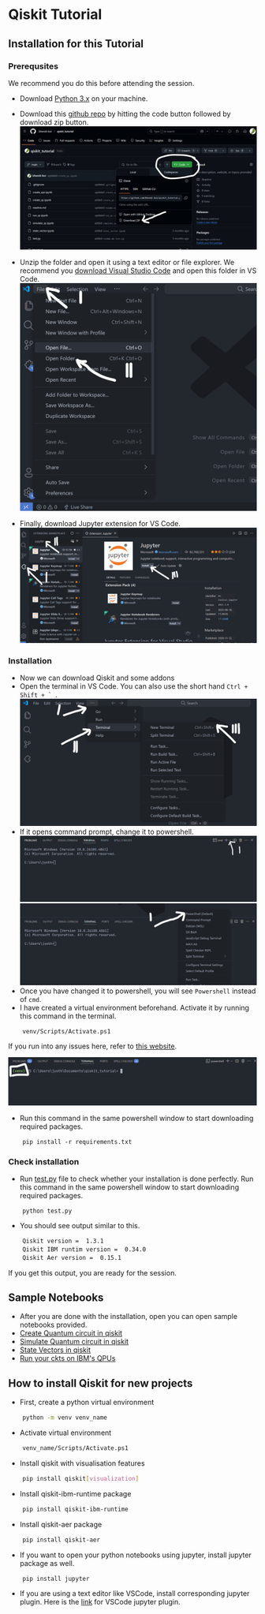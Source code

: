 # Qiskit Tutorial

## Installation for this Tutorial

### Prerequsites

We recommend you do this before attending the session.

- Download [Python 3.x](https://www.python.org/downloads/) on your machine.
- Download this [github repo](https://github.com/bhendi-boi/qiskit_tutorial) by hitting the code button followed by download zip button.
  ![images/github_download.png](images/github_download.png)
- Unzip the folder and open it using a text editor or file explorer. We recommend you [download Visual Studio Code](https://code.visualstudio.com/download) and open this folder in VS Code.
  ![images/vscode_open_folder.png](images/vscode_open_folder.png)

- Finally, download Jupyter extension for VS Code.
  ![images/download_extension.png](images/download_extension.png)

### Installation

- Now we can download Qiskit and some addons
- Open the terminal in VS Code. You can also use the short hand `` Ctrl + Shift + `  ``.
  ![images/open_terminal.png](images/open_terminal.png)
- If it opens command prompt, change it to powershell.
  ![images/change_to_powershell_1.png](images/change_to_powershell_1.png)
  ![images/change_to_powershell_2.png](images/change_to_powershell_2.png)
- Once you have changed it to powershell, you will see `Powershell` instead of `cmd`.
- I have created a virtual environment beforehand. Activate it by running this command in the terminal.

```
    venv/Scripts/Activate.ps1
```

If you run into any issues here, refer to [this website](https://superuser.com/questions/106360/how-to-enable-execution-of-powershell-scripts).

![images/activate_venv.png](images/activate_venv.png)

- Run this command in the same powershell window to start downloading required packages.

```
    pip install -r requirements.txt
```

### Check installation

- Run [test.py](test.py) file to check whether your installation is done perfectly. Run this command in the same powershell window to start downloading required packages.

```
    python test.py
```

- You should see output similar to this.

```bash
    Qiskit version =  1.3.1
    Qiskit IBM runtim version =  0.34.0
    Qiskit Aer version =  0.15.1
```

If you get this output, you are ready for the session.

## Sample Notebooks

- After you are done with the installation, open you can open sample notebooks provided.
- [Create Quantum circuit in qiskit](create_qc.ipynb)
- [Simulate Quantum circuit in qiskit](simulate_qc.ipynb)
- [State Vectors in qiskit](state_vector.ipynb)
- [Run your ckts on IBM's QPUs](run_qc.ipynb)

## How to install Qiskit for new projects

- First, create a python virtual environment

```bash
    python -m venv venv_name
```

- Activate virtual environment

```bash
    venv_name/Scripts/Activate.ps1
```

- Install qiskit with visualisation features

```bash
    pip install qiskit[visualization]
```

- Install qiskit-ibm-runtime package

```bash
    pip install qiskit-ibm-runtime
```

- Install qiskit-aer package

```bash
    pip install qiskit-aer
```

- If you want to open your python notebooks using jupyter, install jupyter package as well.

```bash
    pip install jupyter
```

- If you are using a text editor like VSCode, install corresponding jupyter plugin. Here is the [link](https://marketplace.visualstudio.com/items?itemName=ms-toolsai.jupyter) for VSCode jupyter plugin.
